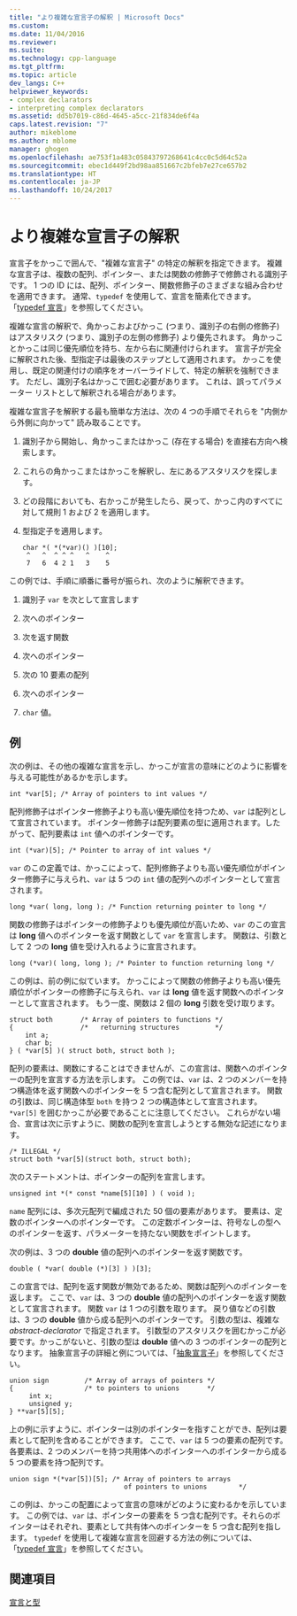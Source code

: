 ```yaml
---
title: "より複雑な宣言子の解釈 | Microsoft Docs"
ms.custom: 
ms.date: 11/04/2016
ms.reviewer: 
ms.suite: 
ms.technology: cpp-language
ms.tgt_pltfrm: 
ms.topic: article
dev_langs: C++
helpviewer_keywords:
- complex declarators
- interpreting complex declarators
ms.assetid: dd5b7019-c86d-4645-a5cc-21f834de6f4a
caps.latest.revision: "7"
author: mikeblome
ms.author: mblome
manager: ghogen
ms.openlocfilehash: ae753f1a483c05843797268641c4cc0c5d64c52a
ms.sourcegitcommit: ebec1d449f2bd98aa851667c2bfeb7e27ce657b2
ms.translationtype: HT
ms.contentlocale: ja-JP
ms.lasthandoff: 10/24/2017
---
```

# <a name="interpreting-more-complex-declarators"></a>より複雑な宣言子の解釈
宣言子をかっこで囲んで、"複雑な宣言子" の特定の解釈を指定できます。 複雑な宣言子は、複数の配列、ポインター、または関数の修飾子で修飾される識別子です。 1 つの ID には、配列、ポインター、関数修飾子のさまざまな組み合わせを適用できます。 通常、`typedef` を使用して、宣言を簡素化できます。 「[typedef 宣言](../c-language/typedef-declarations.md)」を参照してください。  
  
 複雑な宣言の解釈で、角かっこおよびかっこ (つまり、識別子の右側の修飾子) はアスタリスク (つまり、識別子の左側の修飾子) より優先されます。 角かっことかっこは同じ優先順位を持ち、左から右に関連付けられます。 宣言子が完全に解釈された後、型指定子は最後のステップとして適用されます。 かっこを使用し、既定の関連付けの順序をオーバーライドして、特定の解釈を強制できます。 ただし、識別子名はかっこで囲む必要があります。 これは、誤ってパラメーター リストとして解釈される場合があります。  
  
 複雑な宣言子を解釈する最も簡単な方法は、次の 4 つの手順でそれらを "内側から外側に向かって" 読み取ることです。  
  
1.  識別子から開始し、角かっこまたはかっこ (存在する場合) を直接右方向へ検索します。  
  
2.  これらの角かっこまたはかっこを解釈し、左にあるアスタリスクを探します。  
  
3.  どの段階においても、右かっこが発生したら、戻って、かっこ内のすべてに対して規則 1 および 2 を適用します。  
  
4.  型指定子を適用します。  
  
    ```  
    char *( *(*var)() )[10];  
     ^   ^  ^ ^ ^   ^    ^  
     7   6  4 2 1   3    5  
    ```  
  
 この例では、手順に順番に番号が振られ、次のように解釈できます。  
  
1.  識別子 `var` を次として宣言します  
  
2.  次へのポインター  
  
3.  次を返す関数  
  
4.  次へのポインター  
  
5.  次の 10 要素の配列  
  
6.  次へのポインター  
  
7.  `char` 値。  
  
## <a name="examples"></a>例  
 次の例は、その他の複雑な宣言を示し、かっこが宣言の意味にどのように影響を与える可能性があるかを示します。  
  
```  
int *var[5]; /* Array of pointers to int values */  
```  
  
 配列修飾子はポインター修飾子よりも高い優先順位を持つため、`var` は配列として宣言されています。 ポインター修飾子は配列要素の型に適用されます。したがって、配列要素は `int` 値へのポインターです。  
  
```  
int (*var)[5]; /* Pointer to array of int values */  
```  
  
 `var` のこの定義では、かっこによって、配列修飾子よりも高い優先順位がポインター修飾子に与えられ、`var` は 5 つの `int` 値の配列へのポインターとして宣言されます。  
  
```  
long *var( long, long ); /* Function returning pointer to long */  
```  
  
 関数の修飾子はポインターの修飾子よりも優先順位が高いため、`var` のこの宣言は **long** 値へのポインターを返す関数として `var` を宣言します。 関数は、引数として 2 つの **long** 値を受け入れるように宣言されます。  
  
```  
long (*var)( long, long ); /* Pointer to function returning long */  
```  
  
 この例は、前の例に似ています。 かっこによって関数の修飾子よりも高い優先順位がポインターの修飾子に与えられ、`var` は **long** 値を返す関数へのポインターとして宣言されます。 もう一度、関数は 2 個の **long** 引数を受け取ります。  
  
```  
struct both       /* Array of pointers to functions */  
{                 /*   returning structures         */  
    int a;  
    char b;  
} ( *var[5] )( struct both, struct both );  
```  
  
 配列の要素は、関数にすることはできませんが、この宣言は、関数へのポインターの配列を宣言する方法を示します。 この例では、`var` は、2 つのメンバーを持つ構造体を返す関数へのポインターを 5 つ含む配列として宣言されます。 関数の引数は、同じ構造体型 `both` を持つ 2 つの構造体として宣言されます。 `*var[5]` を囲むかっこが必要であることに注意してください。 これらがない場合、宣言は次に示すように、関数の配列を宣言しようとする無効な記述になります。  
  
```  
/* ILLEGAL */  
struct both *var[5](struct both, struct both);  
```  
  
 次のステートメントは、ポインターの配列を宣言します。  
  
```  
unsigned int *(* const *name[5][10] ) ( void );  
```  
  
 `name` 配列には、多次元配列で編成された 50 個の要素があります。 要素は、定数のポインターへのポインターです。 この定数ポインターは、符号なしの型へのポインターを返す、パラメーターを持たない関数をポイントします。  
  
 次の例は、3 つの **double** 値の配列へのポインターを返す関数です。  
  
```  
double ( *var( double (*)[3] ) )[3];  
```  
  
 この宣言では、配列を返す関数が無効であるため、関数は配列へのポインターを返します。 ここで、`var` は、3 つの **double** 値の配列へのポインターを返す関数として宣言されます。 関数 `var` は 1 つの引数を取ります。 戻り値などの引数は、3 つの **double** 値から成る配列へのポインターです。 引数の型は、複雑な *abstract-declarator* で指定されます。 引数型のアスタリスクを囲むかっこが必要です。かっこがないと、引数の型は **double** 値への 3 つのポインターの配列となります。 抽象宣言子の詳細と例については、「[抽象宣言子](../c-language/c-abstract-declarators.md)」を参照してください。  
  
```  
union sign         /* Array of arrays of pointers */  
{                  /* to pointers to unions       */  
     int x;  
     unsigned y;  
} **var[5][5];  
```  
  
 上の例に示すように、ポインターは別のポインターを指すことができ、配列は要素として配列を含めることができます。 ここで、`var` は 5 つの要素の配列です。 各要素は、2 つのメンバーを持つ共用体へのポインターへのポインターから成る 5 つの要素を持つ配列です。  
  
```  
union sign *(*var[5])[5]; /* Array of pointers to arrays  
                             of pointers to unions        */  
```  
  
 この例は、かっこの配置によって宣言の意味がどのように変わるかを示しています。 この例では、`var` は、ポインターの要素を 5 つ含む配列です。それらのポインターはそれぞれ、要素として共有体へのポインターを 5 つ含む配列を指します。 `typedef` を使用して複雑な宣言を回避する方法の例については、「[typedef 宣言](../c-language/typedef-declarations.md)」を参照してください。  
  
## <a name="see-also"></a>関連項目  
 [宣言と型](../c-language/declarations-and-types.md)